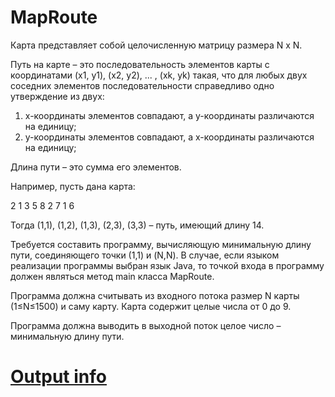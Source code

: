 # MapRoute

Карта представляет собой целочисленную матрицу размера N x N.

Путь на карте – это последовательность элементов карты с координатами (x1, y1), (x2, y2), ... , (xk, yk) такая, что для любых двух соседних элементов последовательности справедливо одно утверждение из двух:
1) x-координаты элементов совпадают, а y-координаты различаются на единицу;
2) y-координаты элементов совпадают, а x-координаты различаются на единицу;

Длина пути – это сумма его элементов.

Например, пусть дана карта:

2 1 3
5 8 2
7 1 6

Тогда (1,1), (1,2), (1,3), (2,3), (3,3) – путь, имеющий длину 14.

Требуется составить программу, вычисляющую минимальную длину пути, соединяющего точки (1,1) и (N,N). В случае, если языком реализации программы выбран язык Java, то точкой входа в программу должен являться метод main класса MapRoute.

Программа должна считывать из входного потока размер N карты (1≤N≤1500) и саму карту. Карта содержит целые числа от 0 до 9.

Программа должна выводить в выходной поток целое число – минимальную длину пути.

# [Output info](https://personalfebus.s-ul.eu/graphimg/GzLFiyQq)